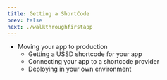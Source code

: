 ```yaml
---
title: Getting a ShortCode
prev: false
next: ./walkthroughfirstapp
--- 
```



- Moving your app to production
    - Getting a USSD shortcode for your app
    - Connecting your app to a shortcode provider
    - Deploying in your own environment